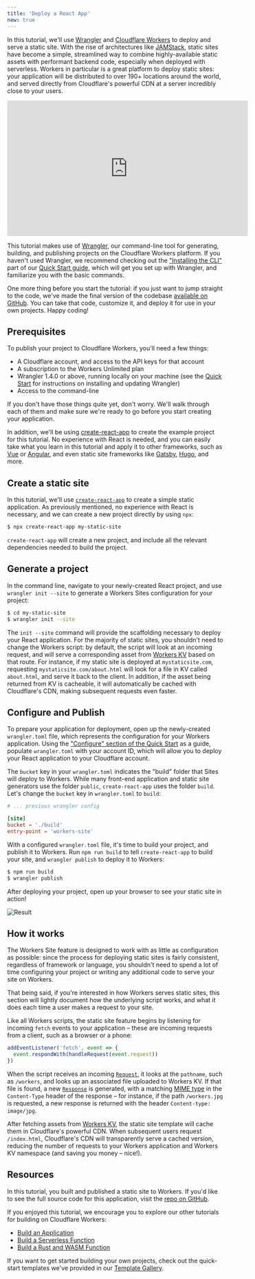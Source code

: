 ```yaml
---
title: 'Deploy a React App'
new: true
---
```


In this tutorial, we'll use [Wrangler](https://github.com/cloudflare/wrangler) and [Cloudflare Workers](https://workers.cloudflare.com) to deploy and serve a static site. With the rise of architectures like [JAMStack](https://jamstack.org/), static sites have become a simple, streamlined way to combine highly-available static assets with performant backend code, especially when deployed with serverless. Workers in particular is a great platform to deploy static sites: your application will be distributed to over 190+ locations around the world, and served directly from Cloudflare's powerful CDN at a server incredibly close to your users.

<iframe width="560" height="315" src="https://www.youtube.com/embed/6YC3MgVwCGA" frameborder="0" allow="accelerometer; autoplay; encrypted-media; gyroscope; picture-in-picture" allowfullscreen></iframe>

This tutorial makes use of [Wrangler](https://github.com/cloudflare/wrangler), our command-line tool for generating, building, and publishing projects on the Cloudflare Workers platform. If you haven't used Wrangler, we recommend checking out the ["Installing the CLI"](/quickstart/#installing-the-cli) part of our [Quick Start guide](/quickstart), which will get you set up with Wrangler, and familiarize you with the basic commands.

One more thing before you start the tutorial: if you just want to jump straight to the code, we've made the final version of the codebase [available on GitHub](https://github.com/signalnerve/react-workers-template). You can take that code, customize it, and deploy it for use in your own projects. Happy coding!

## Prerequisites

To publish your project to Cloudflare Workers, you'll need a few things:

- A Cloudflare account, and access to the API keys for that account
- A subscription to the Workers Unlimited plan
- Wrangler 1.4.0 or above, running locally on your machine (see the [Quick Start](https://developers.cloudflare.com/workers/quickstart/#installing-the-cli) for instructions on installing and updating Wrangler)
- Access to the command-line

If you don't have those things quite yet, don't worry. We'll walk through each of them and make sure we're ready to go before you start creating your application.

In addition, we'll be using [create-react-app](https://github.com/facebook/create-react-app) to create the example project for this tutorial. No experience with React is needed, and you can easily take what you learn in this tutorial and apply it to other frameworks, such as [Vue](https://vuejs.org/) or [Angular](https://angular.io), and even static site frameworks like [Gatsby](https://gatsbyjs.org), [Hugo](https://gohugo.io), and more.

## Create a static site

In this tutorial, we'll use [`create-react-app`](https://github.com/facebook/react) to create a simple static application. As previously mentioned, no experience with React is necessary, and we can create a new project directly by using `npx`:

```sh
$ npx create-react-app my-static-site
```

`create-react-app` will create a new project, and include all the relevant dependencies needed to build the project.

## Generate a project

In the command line, navigate to your newly-created React project, and use `wrangler init --site` to generate a Workers Sites configuration for your project:

```sh
$ cd my-static-site
$ wrangler init --site
```

The `init --site` command will provide the scaffolding necessary to deploy your React application. For the majority of static sites, you shouldn't need to change the Workers script: by default, the script will look at an incoming request, and will serve a corresponding asset from [Workers KV](https://www.cloudflare.com/products/workers-kv/) based on that route. For instance, if my static site is deployed at `mystaticsite.com`, requesting `mystaticsite.com/about.html` will look for a file in KV called `about.html`, and serve it back to the client. In addition, if the asset being returned from KV is cacheable, it will automatically be cached with Cloudflare's CDN, making subsequent requests even faster.

## Configure and Publish

To prepare your application for deployment, open up the newly-created `wrangler.toml` file, which represents the configuration for your Workers application. Using the ["Configure" section of the Quick Start](https://developers.cloudflare.com/workers/quickstart/#configure) as a guide, populate `wrangler.toml` with your account ID, which will allow you to deploy your React application to your Cloudflare account.

The `bucket` key in your `wrangler.toml` indicates the "build" folder that Sites will deploy to Workers. While many front-end application and static site generators use the folder `public`, `create-react-app` uses the folder `build`. Let's change the `bucket` key in `wrangler.toml` to `build`:

```toml
# ... previous wrangler config

[site]
bucket = './build'
entry-point = 'workers-site'
```

With a configured `wrangler.toml` file, it's time to build your project, and publish it to Workers. Run `npm run build` to tell `create-react-app` to build your site, and `wrangler publish` to deploy it to Workers:

```sh
$ npm run build
$ wrangler publish
```

After deploying your project, open up your browser to see your static site in action!

![Result](/tutorials/deploy-a-react-app/media/demo.png)

## How it works

The Workers Site feature is designed to work with as little as configuration as possible: since the process for deploying static sites is fairly consistent, regardless of framework or language, you shouldn't need to spend a lot of time configuring your project or writing any additional code to serve your site on Workers.

That being said, if you're interested in how Workers serves static sites, this section will lightly document how the underlying script works, and what it does each time a user makes a request to your site.

Like all Workers scripts, the static site feature begins by listening for incoming `fetch` events to your application – these are incoming requests from a client, such as a browser or a phone:

```js
addEventListener('fetch', event => {
  event.respondWith(handleRequest(event.request))
})
```

When the script receives an incoming [`Request`](https://developer.mozilla.org/en-US/docs/Web/API/Request), it looks at the `pathname`, such as `/workers`, and looks up an associated file uploaded to Workers KV. If that file is found, a new [`Response`](https://developer.mozilla.org/en-US/docs/Web/API/Response) is generated, with a matching [MIME type](https://developer.mozilla.org/en-US/docs/Web/HTTP/Basics_of_HTTP/MIME_types) in the `Content-Type` header of the response – for instance, if the path `/workers.jpg` is requested, a new response is returned with the header `Content-type: image/jpg`.

After fetching assets from [Workers KV](https://developers.cloudflare.com/workers/reference/storage), the static site template will cache them in Cloudflare's powerful CDN. When subsequent users request `/index.html`, Cloudflare's CDN will transparently serve a cached version, reducing the number of requests to your Workers application and Workers KV namespace (and saving you money – nice!).

## Resources

In this tutorial, you built and published a static site to Workers. If you'd like to see the full source code for this application, visit the [repo on GitHub](https://github.com/signalnerve/react-workers-template).

If you enjoyed this tutorial, we encourage you to explore our other tutorials for building on Cloudflare Workers:

- [Build an Application](/tutorials/build-an-application)
- [Build a Serverless Function](/tutorials/build-a-serverless-function)
- [Build a Rust and WASM Function](/tutorials/build-a-rustwasm-function)

If you want to get started building your own projects, check out the quick-start templates we've provided in our [Template Gallery](/templates).
